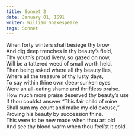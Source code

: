 ```yaml
---
title: Sonnet 2
date: January 01, 1591
writer: William Shakespeare
tags: Sonnet
---
```


When forty winters shall besiege thy brow\
And dig deep trenches in thy beauty’s field,\
Thy youth’s proud livery, so gazed on now,\
Will be a tattered weed of small worth held.\
Then being asked where all thy beauty lies,\
Where all the treasure of thy lusty days,\
To say within thine own deep-sunken eyes\
Were an all-eating shame and thriftless praise.\
How much more praise deserved thy beauty’s use\
If thou couldst answer “This fair child of mine\
Shall sum my count and make my old excuse,”\
Proving his beauty by succession thine.\
This were to be new made when thou art old\
And see thy blood warm when thou feel’st it cold.
